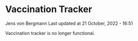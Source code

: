 Vaccination Tracker
================
Jens von Bergmann
Last updated at 21 October, 2022 - 16:51

Vaccination tracker is no longer functional.
